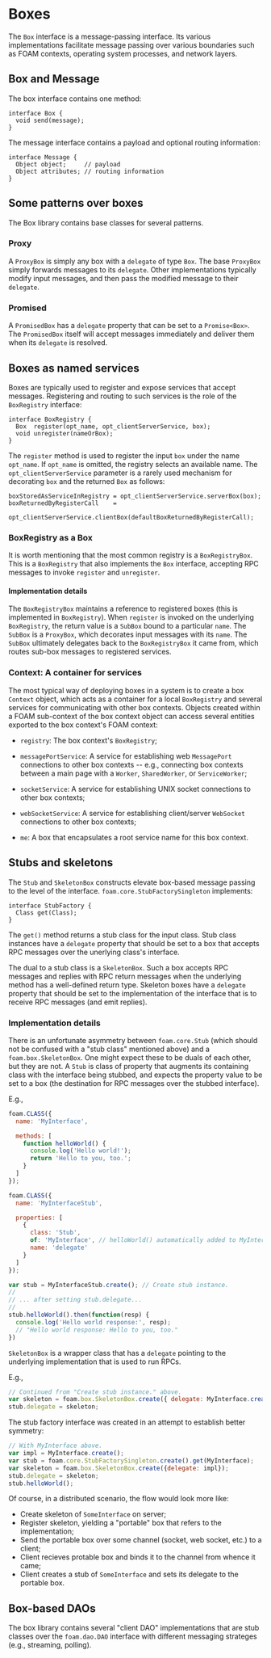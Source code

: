 # Boxes

The `Box` interface is a message-passing interface. Its various
implementations facilitate message passing over various boundaries such as
FOAM contexts, operating system processes, and network layers.

## Box and Message

The box interface contains one method:

```
interface Box {
  void send(message);
}
```

The message interface contains a payload and optional routing information:

```
interface Message {
  Object object;     // payload
  Object attributes; // routing information
}
```

## Some patterns over boxes

The Box library contains base classes for several patterns.

### Proxy

A `ProxyBox` is simply any box with a `delegate` of type `Box`. The base
`ProxyBox` simply forwards messages to its `delegate`. Other implementations
typically modify input messages, and then pass the modified message to
their `delegate`.

### Promised

A `PromisedBox` has a `delegate` property that can be set to a
`Promise<Box>`. The `PromisedBox` itself will accept messages immediately and
deliver them when its `delegate` is resolved.

## Boxes as named services

Boxes are typically used to register and expose services that accept
messages. Registering and routing to such services is the role of the
`BoxRegistry` interface:

```
interface BoxRegistry {
  Box  register(opt_name, opt_clientServerService, box);
  void unregister(nameOrBox);
}
```

The `register` method is used to register the input `box` under the name
`opt_name`. If `opt_name` is omitted, the registry selects an available
name. The `opt_clientServerService` parameter is a rarely used mechanism for
decorating `box` and the returned `Box` as follows:

```
boxStoredAsServiceInRegistry = opt_clientServerService.serverBox(box);
boxReturnedByRegisterCall    =
    opt_clientServerService.clientBox(defaultBoxReturnedByRegisterCall);
```

### BoxRegistry as a Box

It is worth mentioning that the most common registry is a
`BoxRegistryBox`. This is a `BoxRegistry` that also implements the `Box`
interface, accepting RPC messages to invoke `register` and `unregister`.

#### Implementation details

The `BoxRegistryBox` maintains a reference to registered boxes (this is
implemented in `BoxRegistry`). When `register` is invoked on the underlying
`BoxRegistry`, the return value is a `SubBox` bound to a particular
`name`. The `SubBox` is a `ProxyBox`, which decorates input messages with its
`name`. The `SubBox` ultimately delegates back to the `BoxRegistryBox` it
came from, which routes sub-box messages to registered services.

### Context: A container for services

The most typical way of deploying boxes in a system is to create a box
`Context` object, which acts as a container for a local `BoxRegistry` and
several services for communicating with other box contexts. Objects created
within a FOAM sub-context of the box context object can access several
entities exported to the box context's FOAM context:

- `registry`: The box context's `BoxRegistry`;

- `messagePortService`: A service for establishing web `MessagePort`
  connections to other box contexts -- e.g., connecting box contexts between a
  main page with a `Worker`, `SharedWorker`, or `ServiceWorker`;

- `socketService`: A service for establishing UNIX socket connections to
  other box contexts;

- `webSocketService`: A service for establishing client/server `WebSocket`
  connections to other box contexts;

- `me`: A box that encapsulates a root service name for this box context.

## Stubs and skeletons

The `Stub` and `SkeletonBox` constructs elevate box-based message passing to
the level of the interface. `foam.core.StubFactorySingleton` implements:

```
interface StubFactory {
  Class get(Class);
}
```

The `get()` method returns a stub class for the input class. Stub class
instances have a `delegate` property that should be set to a box that accepts
RPC messages over the unerlying class's interface.

The dual to a stub class is a `SkeletonBox`. Such a box accepts RPC messages
and replies with RPC return messages when the underlying method has a
well-defined return type. Skeleton boxes have a `delegate` property that
should be set to the implementation of the interface that is to receive RPC
messages (and emit replies).

### Implementation details

There is an unfortunate asymmetry between `foam.core.Stub` (which should not
be confused with a "stub class" mentioned above) and a
`foam.box.SkeletonBox`. One might expect these to be duals of each other, but
they are not. A `Stub` is class of property that augments its containing
class with the interface being stubbed, and expects the property value to be
set to a box (the destination for RPC messages over the stubbed interface).

E.g.,

```js
foam.CLASS({
  name: 'MyInterface',

  methods: [
    function helloWorld() {
      console.log('Hello world!');
      return 'Hello to you, too.';
    }
  ]
});

foam.CLASS({
  name: 'MyInterfaceStub',

  properties: [
    {
      class: 'Stub',
      of: 'MyInterface', // helloWorld() automatically added to MyInterfaceStub.
      name: 'delegate'
    }
  ]
});

var stub = MyInterfaceStub.create(); // Create stub instance.
//
// ... after setting stub.delegate...
//
stub.helloWorld().then(function(resp) {
  console.log('Hello world response:', resp);
  // "Hello world response: Hello to you, too."
})
```

`SkeletonBox` is a wrapper class that has a `delegate` pointing to the
underlying implementation that is used to run RPCs.

E.g.,

```js
// Continued from "Create stub instance." above.
var skeleton = foam.box.SkeletonBox.create({ delegate: MyInterface.create() });
stub.delegate = skeleton;
```

The stub factory interface was created in an attempt to establish better
symmetry:

```js
// With MyInterface above.
var impl = MyInterface.create();
var stub = foam.core.StubFactorySingleton.create().get(MyInterface);
var skeleton = foam.box.SkeletonBox.create({delegate: impl});
stub.delegate = skeleton;
stub.helloWorld();
```

Of course, in a distributed scenario, the flow would look more like:

- Create skeleton of `SomeInterface` on server;
- Register skeleton, yielding a "portable" box that refers to the implementation;
- Send the portable box over some channel (socket, web socket, etc.) to a
  client;
- Client recieves protable box and binds it to the channel from whence it came;
- Client creates a stub of `SomeInterface` and sets its delegate to the
  portable box.

## Box-based DAOs

The box library contains several "client DAO" implementations that are stub
classes over the `foam.dao.DAO` interface with different messaging strateges
(e.g., streaming, polling).
